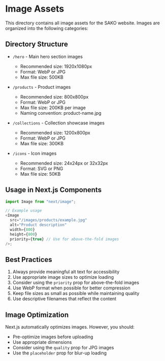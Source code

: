 # Image Assets

This directory contains all image assets for the SAKO website. Images are organized into the following categories:

## Directory Structure

- `/hero` - Main hero section images

  - Recommended size: 1920x1080px
  - Format: WebP or JPG
  - Max file size: 500KB

- `/products` - Product images

  - Recommended size: 800x800px
  - Format: WebP or JPG
  - Max file size: 200KB per image
  - Naming convention: product-name.jpg

- `/collections` - Collection showcase images

  - Recommended size: 1200x800px
  - Format: WebP or JPG
  - Max file size: 300KB

- `/icons` - Icon images
  - Recommended size: 24x24px or 32x32px
  - Format: SVG or PNG
  - Max file size: 50KB

## Usage in Next.js Components

```typescript
import Image from "next/image";

// Example usage
<Image
  src="/images/products/example.jpg"
  alt="Product description"
  width={800}
  height={800}
  priority={true} // Use for above-the-fold images
/>;
```

## Best Practices

1. Always provide meaningful alt text for accessibility
2. Use appropriate image sizes to optimize loading
3. Consider using the `priority` prop for above-the-fold images
4. Use WebP format when possible for better compression
5. Keep file sizes as small as possible while maintaining quality
6. Use descriptive filenames that reflect the content

## Image Optimization

Next.js automatically optimizes images. However, you should:

- Pre-optimize images before uploading
- Use appropriate dimensions
- Consider using the `quality` prop for JPG images
- Use the `placeholder` prop for blur-up loading
